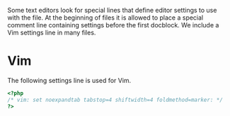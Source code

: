 Some text editors look for special lines that define editor settings to use
with the file. At the beginning of files it is allowed to place a special
comment line containing settings before the first docblock. We include a Vim
settings line in many files.

Vim
===
The following settings line is used for Vim.

```php
<?php
/* vim: set noexpandtab tabstop=4 shiftwidth=4 foldmethod=marker: */
?>
```
